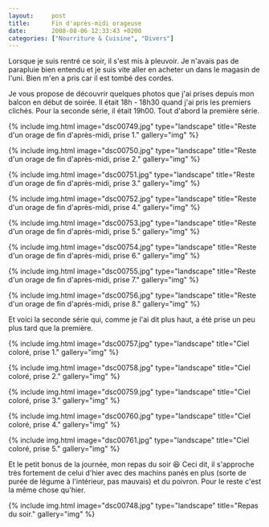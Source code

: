 ```yaml
---
layout:     post
title:      Fin d'après-midi orageuse
date:       2008-08-06 12:33:43 +0200
categories: ["Nourriture & Cuisine", "Divers"]
---
```


Lorsque je suis rentré ce soir, il s'est mis à pleuvoir. Je n'avais pas de parapluie bien entendu et je suis vite
aller en acheter un dans le magasin de l'uni. Bien m'en a pris car il est tombé des cordes.

<!--more-->

Je vous propose de découvrir quelques photos que j'ai prises depuis mon balcon en début de soirée. Il était 18h -
18h30 quand j'ai pris les premiers clichés. Pour la seconde série, il était 19h00. Tout d'abord la première série.

<!-- /assets/images/posts/2008-08-06-fin-dapres-midi-orageuse/dsc00749.jpg -->
{% include img.html
    image="dsc00749.jpg"
    type="landscape"
    title="Reste d'un orage de fin d'après-midi, prise 1."
    gallery="img"
%}

<!-- /assets/images/posts/2008-08-06-fin-dapres-midi-orageuse/dsc00750.jpg -->
{% include img.html
    image="dsc00750.jpg"
    type="landscape"
    title="Reste d'un orage de fin d'après-midi, prise 2."
    gallery="img"
%}

<!-- /assets/images/posts/2008-08-06-fin-dapres-midi-orageuse/dsc00751.jpg -->
{% include img.html
    image="dsc00751.jpg"
    type="landscape"
    title="Reste d'un orage de fin d'après-midi, prise 3."
    gallery="img"
%}

<!-- /assets/images/posts/2008-08-06-fin-dapres-midi-orageuse/dsc00752.jpg -->
{% include img.html
    image="dsc00752.jpg"
    type="landscape"
    title="Reste d'un orage de fin d'après-midi, prise 4."
    gallery="img"
%}

<!-- /assets/images/posts/2008-08-06-fin-dapres-midi-orageuse/dsc00753.jpg -->
{% include img.html
    image="dsc00753.jpg"
    type="landscape"
    title="Reste d'un orage de fin d'après-midi, prise 5."
    gallery="img"
%}

<!-- /assets/images/posts/2008-08-06-fin-dapres-midi-orageuse/dsc00754.jpg -->
{% include img.html
    image="dsc00754.jpg"
    type="landscape"
    title="Reste d'un orage de fin d'après-midi, prise 6."
    gallery="img"
%}

<!-- /assets/images/posts/2008-08-06-fin-dapres-midi-orageuse/dsc00755.jpg -->
{% include img.html
    image="dsc00755.jpg"
    type="landscape"
    title="Reste d'un orage de fin d'après-midi, prise 7."
    gallery="img"
%}

<!-- /assets/images/posts/2008-08-06-fin-dapres-midi-orageuse/dsc00756.jpg -->
{% include img.html
    image="dsc00756.jpg"
    type="landscape"
    title="Reste d'un orage de fin d'après-midi, prise 8."
    gallery="img"
%}

Et voici la seconde série qui, comme je l'ai dit plus haut, a été prise un peu plus tard que la première.

<!-- /assets/images/posts/2008-08-06-fin-dapres-midi-orageuse/dsc00757.jpg -->
{% include img.html
    image="dsc00757.jpg"
    type="landscape"
    title="Ciel coloré, prise 1."
    gallery="img"
%}

<!-- /assets/images/posts/2008-08-06-fin-dapres-midi-orageuse/dsc00758.jpg -->
{% include img.html
    image="dsc00758.jpg"
    type="landscape"
    title="Ciel coloré, prise 2."
    gallery="img"
%}

<!-- /assets/images/posts/2008-08-06-fin-dapres-midi-orageuse/dsc00759.jpg -->
{% include img.html
    image="dsc00759.jpg"
    type="landscape"
    title="Ciel coloré, prise 3."
    gallery="img"
%}

<!-- /assets/images/posts/2008-08-06-fin-dapres-midi-orageuse/dsc00760.jpg -->
{% include img.html
    image="dsc00760.jpg"
    type="landscape"
    title="Ciel coloré, prise 4."
    gallery="img"
%}

<!-- /assets/images/posts/2008-08-06-fin-dapres-midi-orageuse/dsc00761.jpg -->
{% include img.html
    image="dsc00761.jpg"
    type="landscape"
    title="Ciel coloré, prise 5."
    gallery="img"
%}

Et le petit bonus de la journée, mon repas du soir :laughing: Ceci dit, il s'approche très fortement de celui d'hier 
avec des machins panés en plus (sorte de purée de légume à l'intérieur, pas mauvais) et du poivron. Pour le reste c'est
la même chose qu'hier.

<!-- /assets/images/posts/2008-08-06-fin-dapres-midi-orageuse/dsc00748.jpg -->
{% include img.html
    image="dsc00748.jpg"
    type="landscape"
    title="Repas du soir."
    gallery="img"
%}

